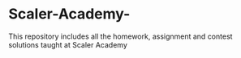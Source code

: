 # Scaler-Academy-
This repository includes all the homework, assignment and contest solutions taught at Scaler Academy
